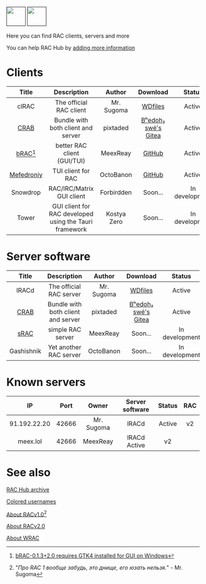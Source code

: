 [<img src="https://github.com/user-attachments/assets/f2be5caa-6246-4a6a-9bee-2b53086f9afb" height="50">]() [<img src="https://github.com/user-attachments/assets/4d35191d-1dbc-4391-a761-6ae7f76ba7af" height="50">]() 

Here you can find RAC clients, servers and more 

You can help RAC Hub by [adding more information](https://github.com/Forbirdden/rachub/pulls)

# Clients

| Title        | Description | Author        | Download     | Status     | Lang | RAC   |   WRAC |
|    :----:    |    :----:   |    :----:     |  :----:  |  :----:    |  :----:    | :----:    | :----: |
| clRAC | The official RAC client | Mr. Sugoma | [WDfiles](https://wdfiles.ru/Obvt) | Active | C | v2 |
| [CRAB](https://gitea.bedohswe.eu.org/pixtaded/crab) | Bundle with both client and server | pixtaded | [Bʰedoh₂ swé's Gitea](https://gitea.bedohswe.eu.org/pixtaded/crab/releases) | Active | Java | v1, v1.99.2 |
| [bRAC](https://github.com/MeexReay/bRAC)[^1] | better RAC client (GUI/TUI) | MeexReay | [GitHub](https://github.com/MeexReay/bRAC/releases) | Active | Rust | v1.99.x, v2.x | ✅ |
| [Mefedroniy](https://github.com/OctoBanon-Main/mefedroniy-client) | TUI client for RAC | OctoBanon | [GitHub](https://github.com/OctoBanon-Main/mefedroniy-client/releases) | Active | Rust | 1.99.2 |
| Snowdrop | RAC/IRC/Matrix GUI client | Forbirdden | Soon... | In development | JavaScript | v1.99, v2 |
| Tower | GUI client for RAC developed using the Tauri framework | Kostya Zero | Soon... | In development | Rust | v2 |

[^1]: [bRAC-0.1.3+2.0 requires GTK4 installed for GUI on Windows](https://github.com/MeexReay/bRAC/releases/tag/0.1.3%2B2.0#user-content-window-gui-install)

# Server software

| Title        | Description | Author        | Download     | Status     | Lang     | RAC   | WRAC |
|    :----:    |    :----:   |    :----:     |  :----:  |  :----:    |  :----:    | :----:    | :----: |
| lRACd | The official RAC server | Mr. Sugoma | [WDfiles](https://wdfiles.ru/Obvt) | Active | C | v2 |
| [CRAB](https://gitea.bedohswe.eu.org/pixtaded/crab) | Bundle with both client and server | pixtaded | [Bʰedoh₂ swé's Gitea](https://gitea.bedohswe.eu.org/pixtaded/crab/releases) | Active | Java | v1, v1.99.2 |
| [sRAC](https://github.com/MeexReay/sRAC) | simple RAC server | MeexReay | Soon... | In development | Rust | v2.0 | ✅ |
| Gashishnik | Yet another RAC server | OctoBanon | Soon... | In development | Rust | v2.0 |

# Known servers
| IP        | Port | Owner        | Server software     | Status     | RAC     |
|    :----:    |    :----:   |    :----:     |  :----:  |  :----:    |  :----:    |
| 91.192.22.20 | 42666 | Mr. Sugoma | lRACd | Active | v2 |
| meex.lol | 42666 | MeexReay | lRACd Active | v2 |

# See also
[RAC Hub archive](https://github.com/Forbirdden/RAC-Hub/blob/main/ARCHIVE.md)

[Colored usernames](https://github.com/MeexReay/bRAC/blob/main/docs/message_formats.md)

[About RACv1.0](https://bedohswe.eu.org/text/rac/protocol.md.html)[^3]

[About RACv2.0](https://gitea.bedohswe.eu.org/pixtaded/crab#rac-protocol)

[About WRAC](https://github.com/MeexReay/bRAC/blob/main/docs/wrac.md)

[^3]: "_Про RAC 1 вообще забудь, это днище, его юзать нельзя._" - Mr. Sugoma
